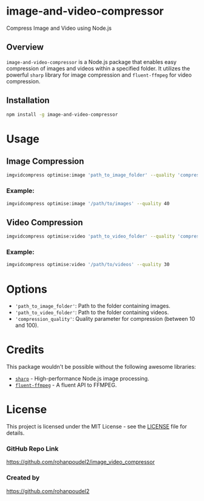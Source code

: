 # image-and-video-compressor

Compress Image and Video using Node.js

## Overview

`image-and-video-compressor` is a Node.js package that enables easy compression of images and videos within a specified folder. It utilizes the powerful `sharp` library for image compression and `fluent-ffmpeg` for video compression.

## Installation

```bash
npm install -g image-and-video-compressor
```
# Usage
## Image Compression

```bash
imgvidcompress optimise:image 'path_to_image_folder' --quality 'compression_quality'
```
### Example:

```bash
imgvidcompress optimise:image '/path/to/images' --quality 40
```
## Video Compression

```bash
imgvidcompress optimise:video 'path_to_video_folder' --quality 'compression_quality'
```
### Example:

```bash
imgvidcompress optimise:video '/path/to/videos' --quality 30
```
# Options

- `'path_to_image_folder'`: Path to the folder containing images.
- `'path_to_video_folder'`: Path to the folder containing videos.
- `'compression_quality'`: Quality parameter for compression (between 10 and 100).

# Credits
This package wouldn't be possible without the following awesome libraries:

-	[`sharp`](https://sharp.pixelplumbing.com/) - High-performance Node.js image processing.
-	[`fluent-ffmpeg`](https://www.npmjs.com/package/fluent-ffmpeg) - A fluent API to FFMPEG.

# License
This project is licensed under the MIT License - see the [LICENSE](./LICENSE) file for details.


### GitHub Repo Link
https://github.com/rohanpoudel2/image_video_compressor

### Created by
https://github.com/rohanpoudel2
